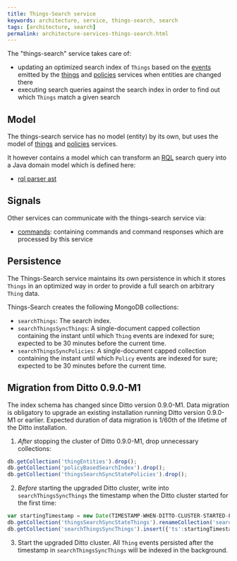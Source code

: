 ```yaml
---
title: Things-Search service
keywords: architecture, service, things-search, search
tags: [architecture, search]
permalink: architecture-services-things-search.html
---
```


The "things-search" service takes care of:


* updating an optimized search index of `Things` based on the [events](basic-signals-event.html) emitted by the 
  [things](architecture-services-things.html) and [policies](architecture-services-policies.html) services when entities
  are changed there
* executing search queries against the search index in order to find out which `Things` match a given search

## Model

The things-search service has no model (entity) by its own, but uses the model of [things](architecture-services-things.html) 
and [policies](architecture-services-policies.html) services.

It however contains a model which can transform an <a href="#" data-toggle="tooltip" data-original-title="{{site.data.glossary.rql}}">RQL</a> 
search query into a Java domain model which is defined here:


* [rql parser ast](https://github.com/eclipse/ditto/tree/master/model/rql/src/main/java/org/eclipse/ditto/model/rql/predicates/ast)

## Signals

Other services can communicate with the things-search service via:


* [commands](https://github.com/eclipse/ditto/tree/master/signals/commands/thingsearch/src/main/java/org/eclipse/ditto/signals/commands/thingsearch):
  containing commands and command responses which are processed by this service

## Persistence

The Things-Search service maintains its own persistence in which it stores `Things` in an optimized way in order to 
provide a full search on arbitrary `Thing` data. 

Things-Search creates the following MongoDB collections:

* `searchThings`: The search index.
* `searchThingsSyncThings`: A single-document capped collection containing the instant until which `Thing` events are
indexed for sure; expected to be 30 minutes before the current time.
* `searchThingsSyncPolicies`: A single-document capped collection containing the instant until which `Policy` events
are indexed for sure; expected to be 30 minutes before the current time.

## Migration from Ditto 0.9.0-M1

The index schema has changed since Ditto version 0.9.0-M1. Data migration is obligatory to upgrade an existing
installation running Ditto version 0.9.0-M1 or earlier. Expected duration of data migration is 1/60th of the lifetime
of the Ditto installation.

1. *After* stopping the cluster of Ditto 0.9.0-M1, drop unnecessary collections:
```javascript
db.getCollection('thingEntities').drop();
db.getCollection('policyBasedSearchIndex').drop();
db.getCollection('thingsSearchSyncStatePolicies').drop();
```

2. *Before* starting the upgraded Ditto cluster, write into `searchThingsSyncThings` the timestamp when the Ditto cluster started for the first time:
```javascript
var startingTimestamp = new Date(TIMESTAMP-WHEN-DITTO-CLUSTER-STARTED-FOR-THE-FIRST-TIME); // e.g. new Date('2019-01-01T00:00:00.000Z')
db.getCollection('thingsSearchSyncStateThings').renameCollection('searchThingsSyncThings');
db.getCollection('searchThingsSyncThings').insert({'ts':startingTimestamp});
```

3. Start the upgraded Ditto cluster. All `Thing` events persisted after the timestamp in `searchThingsSyncThings` 
will be indexed in the background.
